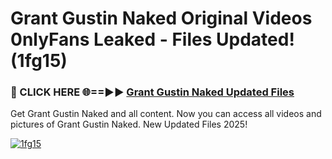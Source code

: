# Grant Gustin Naked Original Videos 0nlyFans Leaked - Files Updated! (1fg15)

<h3>🔴 CLICK HERE 🌐==►► <a href="https://tinyurl.com/up5wt9bj" rel="nofollow">Grant Gustin Naked Updated Files</a></h3>

Get Grant Gustin Naked and all content. Now you can access all videos and pictures of Grant Gustin Naked. New Updated Files 2025!

[![1fg15](https://i.imgur.com/ABiUzMV.gif)](https://tinyurl.com/up5wt9bj)
